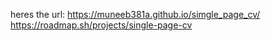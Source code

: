 heres the url:
https://muneeb381a.github.io/simgle_page_cv/
https://roadmap.sh/projects/single-page-cv
